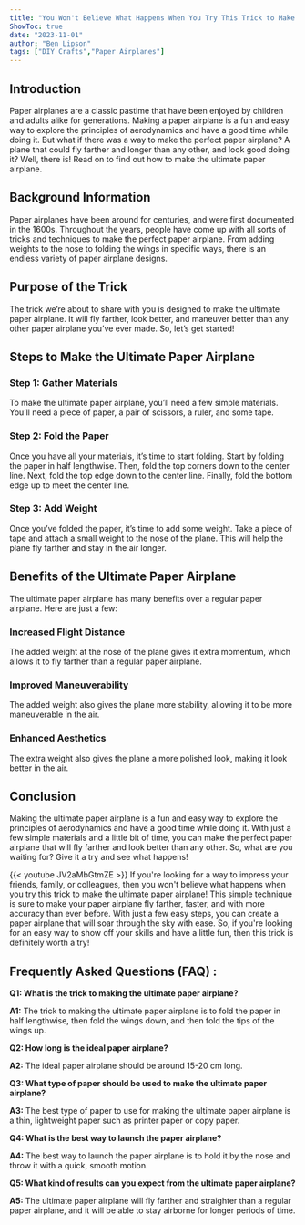 ```yaml
---
title: "You Won't Believe What Happens When You Try This Trick to Make the Ultimate Paper Airplane!"
ShowToc: true 
date: "2023-11-01"
author: "Ben Lipson" 
tags: ["DIY Crafts","Paper Airplanes"]
---
```

## Introduction

Paper airplanes are a classic pastime that have been enjoyed by children and adults alike for generations. Making a paper airplane is a fun and easy way to explore the principles of aerodynamics and have a good time while doing it. But what if there was a way to make the perfect paper airplane? A plane that could fly farther and longer than any other, and look good doing it? Well, there is! Read on to find out how to make the ultimate paper airplane. 

## Background Information

Paper airplanes have been around for centuries, and were first documented in the 1600s. Throughout the years, people have come up with all sorts of tricks and techniques to make the perfect paper airplane. From adding weights to the nose to folding the wings in specific ways, there is an endless variety of paper airplane designs. 

## Purpose of the Trick

The trick we’re about to share with you is designed to make the ultimate paper airplane. It will fly farther, look better, and maneuver better than any other paper airplane you’ve ever made. So, let’s get started! 

## Steps to Make the Ultimate Paper Airplane

### Step 1: Gather Materials

To make the ultimate paper airplane, you’ll need a few simple materials. You’ll need a piece of paper, a pair of scissors, a ruler, and some tape. 

### Step 2: Fold the Paper

Once you have all your materials, it’s time to start folding. Start by folding the paper in half lengthwise. Then, fold the top corners down to the center line. Next, fold the top edge down to the center line. Finally, fold the bottom edge up to meet the center line. 

### Step 3: Add Weight

Once you’ve folded the paper, it’s time to add some weight. Take a piece of tape and attach a small weight to the nose of the plane. This will help the plane fly farther and stay in the air longer. 

## Benefits of the Ultimate Paper Airplane

The ultimate paper airplane has many benefits over a regular paper airplane. Here are just a few: 

### Increased Flight Distance

The added weight at the nose of the plane gives it extra momentum, which allows it to fly farther than a regular paper airplane. 

### Improved Maneuverability

The added weight also gives the plane more stability, allowing it to be more maneuverable in the air. 

### Enhanced Aesthetics

The extra weight also gives the plane a more polished look, making it look better in the air. 

## Conclusion

Making the ultimate paper airplane is a fun and easy way to explore the principles of aerodynamics and have a good time while doing it. With just a few simple materials and a little bit of time, you can make the perfect paper airplane that will fly farther and look better than any other. So, what are you waiting for? Give it a try and see what happens!

{{< youtube JV2aMbGtmZE >}} 
If you're looking for a way to impress your friends, family, or colleagues, then you won't believe what happens when you try this trick to make the ultimate paper airplane! This simple technique is sure to make your paper airplane fly farther, faster, and with more accuracy than ever before. With just a few easy steps, you can create a paper airplane that will soar through the sky with ease. So, if you're looking for an easy way to show off your skills and have a little fun, then this trick is definitely worth a try!

## Frequently Asked Questions (FAQ) :
**Q1: What is the trick to making the ultimate paper airplane?**

**A1:** The trick to making the ultimate paper airplane is to fold the paper in half lengthwise, then fold the wings down, and then fold the tips of the wings up.

**Q2: How long is the ideal paper airplane?**

**A2:** The ideal paper airplane should be around 15-20 cm long.

**Q3: What type of paper should be used to make the ultimate paper airplane?**

**A3:** The best type of paper to use for making the ultimate paper airplane is a thin, lightweight paper such as printer paper or copy paper.

**Q4: What is the best way to launch the paper airplane?**

**A4:** The best way to launch the paper airplane is to hold it by the nose and throw it with a quick, smooth motion.

**Q5: What kind of results can you expect from the ultimate paper airplane?**

**A5:** The ultimate paper airplane will fly farther and straighter than a regular paper airplane, and it will be able to stay airborne for longer periods of time.





